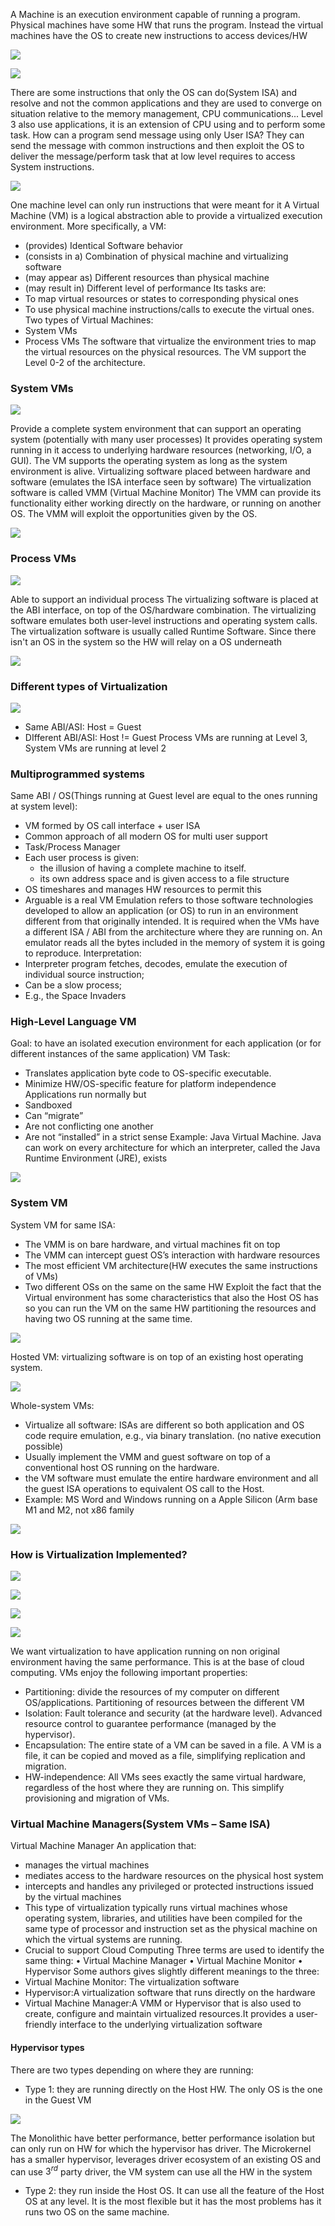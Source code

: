 A Machine is an execution environment capable of running a program.
Physical machines have some HW that runs the program. Instead the virtual machines have the OS to create new instructions to access devices/HW

![](https://i.imgur.com/sKTSC8c.png)

![](https://i.imgur.com/rOJXTKo.png)

There are some instructions that only the OS can do(System ISA) and resolve and not the common applications and they are used to converge on situation relative to the memory management, CPU communications...
Level 3 also use applications, it is an extension of CPU using and to perform some task. How can a program send message using only User ISA? They can send the message with common instructions and then exploit the OS to deliver the message/perform task that at low level requires to access System instructions. 

![](https://i.imgur.com/glD7EI8.png)

One machine level can only run instructions that were meant for it
A Virtual Machine (VM) is a logical abstraction able to provide a virtualized 
execution environment. More specifically, a VM:
- (provides) Identical Software behavior
- (consists in a) Combination of physical machine and virtualizing software
- (may appear as) Different resources than physical machine 
- (may result in) Different level of performance
Its tasks are:
- To map virtual resources or states to corresponding physical ones
- To use physical machine instructions/calls to execute the virtual ones.
Two types of Virtual Machines:
- System VMs
- Process VMs
The software that virtualize the environment tries to map the virtual resources on  the physical resources.
The VM support the Level 0-2 of the architecture.

### System VMs

![](https://i.imgur.com/fk65jQj.png)

Provide a complete system environment that can support an operating system (potentially with many user processes)
It provides operating system running in it access to underlying hardware resources 
(networking, I/O, a GUI).
The VM supports the operating system as long as the system environment is alive.
Virtualizing software placed between hardware and software (emulates the ISA 
interface seen by software)
The virtualization software is called VMM (Virtual Machine Monitor)
The VMM can provide its functionality either working directly on the hardware, or running on another OS. The VMM will exploit the opportunities given by the OS.

![](https://i.imgur.com/MT128Xt.png)


### Process VMs

![](https://i.imgur.com/AVygpg2.png)

Able to support an individual process
The virtualizing software is placed at the ABI interface, on top of the OS/hardware combination. 
The virtualizing software emulates both user-level instructions and operating system calls.
The virtualization software is usually called Runtime Software.
Since there isn't an OS in the system so the HW will relay on a OS underneath

![](https://i.imgur.com/3Jovw30.png)

### Different types of Virtualization
![](https://i.imgur.com/Qknl0uT.png)

- Same ABI/ASI: Host = Guest
- DIfferent ABI/ASI: Host != Guest
Process VMs are running at Level 3, System VMs are running at level 2
### Multiprogrammed systems
Same ABI / OS(Things running at Guest level are equal to the ones running at system level):
- VM formed by OS call interface + user ISA
- Common approach of all modern OS for multi user support
- Task/Process Manager
- Each user process is given:
	- the illusion of having a complete machine to itself.
	- its own address space and is given access to a file structure 
- OS timeshares and manages HW resources to permit this
- Arguable is a real VM
Emulation refers to those software technologies developed to allow an application (or OS) to run in an environment different from that originally intended. It is required when the VMs have a different ISA / ABI from the architecture where they are running on.
An emulator reads all the bytes included in the memory of system it is going 
to reproduce.
Interpretation:
- Interpreter program fetches, decodes, emulate the execution of individual source instruction; 
- Can be a slow process;
- E.g., the Space Invaders
### High-Level Language VM
Goal: to have an isolated execution environment for each application (or for different instances of the same application)
VM Task:
- Translates application byte code to OS-specific executable.
- Minimize HW/OS-specific feature for platform independence
Applications run normally but
- Sandboxed
- Can “migrate”
- Are not conflicting one another
- Are not “installed” in a strict sense
Example: Java Virtual Machine. Java can work on every architecture for which an interpreter, called the Java Runtime Environment (JRE), exists

![](https://i.imgur.com/xGwPyGm.png)

### System VM
System VM for same ISA:
- The VMM is on bare hardware, and virtual machines fit on top
- The VMM can intercept guest OS’s interaction with hardware resources 
- The most efficient VM architecture(HW executes the same instructions of VMs)
- Two different OSs on the same on the same HW
Exploit the fact that the Virtual environment has some characteristics that also the Host OS has so you can run the VM on the same HW partitioning the resources and having two OS running at the same time.

![](https://i.imgur.com/lbZxQ1A.png)

Hosted VM: virtualizing software is on top of an existing host operating system. 

![](https://i.imgur.com/WFE35yg.png)

Whole-system VMs:
- Virtualize all software: ISAs are different so both application and OS code require emulation, e.g., via binary translation. (no native execution possible)
- Usually implement the VMM and guest software on top of a conventional host OS running on the hardware.
- the VM software must emulate the entire hardware environment and all the guest ISA operations to equivalent OS call to the Host.
- Example: MS Word and Windows running on a Apple Silicon (Arm base M1 and M2, not x86 family

![](https://i.imgur.com/Qo2Vk3K.png)

### How is Virtualization Implemented?
![](https://i.imgur.com/IBTGHmb.png)

![](https://i.imgur.com/8k4qqBd.png)

![](https://i.imgur.com/dm8g253.png)

![](https://i.imgur.com/5wBi5iH.png)

We want virtualization to have application running on non original environment having the same performance. This is at the base of cloud computing. 
VMs enjoy the following important properties:
- Partitioning: divide the resources of my computer on different OS/applications. Partitioning of resources between the different VM
- Isolation: Fault tolerance and security (at the hardware level). Advanced resource control to guarantee performance (managed by the hypervisor).
- Encapsulation: The entire state of a VM can be saved in a file. A VM is a file, it can be 
copied and moved as a file, simplifying replication and migration.
- HW-independence: All VMs sees exactly the same virtual hardware, regardless of the host where they are running on. This simplify provisioning and migration of VMs.

### Virtual Machine Managers(System VMs – Same ISA)
Virtual Machine Manager
An application that:
- manages the virtual machines
- mediates access to the hardware resources on the physical host system
- intercepts and handles any privileged or protected instructions issued by the virtual machines 
- This type of virtualization typically runs virtual machines whose operating system, libraries, and utilities have been compiled for the same type of processor and instruction set as the physical machine on which the virtual systems are running.
- Crucial to support Cloud Computing
Three terms are used to identify the same thing:
• Virtual Machine Manager
• Virtual Machine Monitor
• Hypervisor
Some authors gives slightly different meanings to the three:
- Virtual Machine Monitor: The virtualization software
- Hypervisor:A virtualization software that runs directly on the hardware
- Virtual Machine Manager:A VMM or Hypervisor that is also used to create, configure and maintain virtualized resources.It provides a user-friendly interface to the underlying virtualization software
#### Hypervisor types
There are two types depending on where they are running: 
- Type 1: they are running directly on the Host HW. The only OS is the one in the Guest VM 

![](https://i.imgur.com/4PAsj7O.png)

The Monolithic have better performance, better performance isolation but can only run on HW for which the hypervisor has driver. The Microkernel has a smaller hypervisor, leverages driver ecosystem of an existing OS and can use $3^{rd}$ party driver, the VM system can use all the HW in the system

- Type 2: they run inside the Host OS. It can use all the feature of the Host OS at any level. It is the most flexible but it has the most problems has it runs two OS on the same machine.
